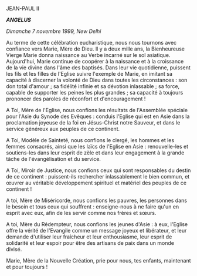 JEAN-PAUL II

***ANGELUS***

*Dimanche 7 novembre 1999, New Delhi*

Au terme de cette célébration eucharistique, nous nous tournons avec confiance vers Marie, Mère de Dieu. Il y a deux mille ans, la Bienheureuse Vierge Marie donna naissance au Verbe incarné sur le sol asiatique. Aujourd'hui, Marie continue de coopérer à la naissance et à la croissance de la vie divine dans l'âme des baptisés. Dans leur vie quotidienne, puissent les fils et les filles de l'Eglise suivre l'exemple de Marie, en imitant sa capacité à discerner la volonté de Dieu dans toutes les circonstances : son don total d'amour ; sa fidélité infinie et sa dévotion inlassable ; sa force, capable de supporter les peines les plus grandes ; sa capacité à toujours prononcer des paroles de réconfort et d'encouragement !

A Toi, Mère de l'Eglise, nous confions les résultats de l'Assemblée spéciale pour l'Asie du Synode des Evêques : conduis l'Eglise qui est en Asie dans la proclamation joyeuse de la foi en Jésus-Christ notre Sauveur, et dans le service généreux aux peuples de ce continent.

A Toi, Modèle de Sainteté, nous confions le clergé, les hommes et les femmes consacrés, ainsi que les laïcs de l'Eglise en Asie : renouvelle-les et soutiens-les dans leur esprit de zèle et dans leur engagement à la grande tâche de l'évangélisation et du service.

A Toi, Miroir de Justice, nous confions ceux qui sont responsables du destin de ce continent : puissent-ils rechercher inlassablement le bien commun, et œuvrer au véritable développement spirituel et matériel des peuples de ce continent !

A toi, Mère de Miséricorde, nous confions les pauvres, les personnes dans le besoin et tous ceux qui souffrent : enseigne-nous à ne faire qu'un en esprit avec eux, afin de les servir comme nos frères et sœurs.

A toi, Mère du Rédempteur, nous confions les jeunes d'Asie : à eux, l'Eglise offre la vérité de l'Evangile comme un message joyeux et libérateur, et leur demande d'utiliser leur fraîcheur et leur enthousiasme, leur esprit de solidarité et leur espoir pour être des artisans de paix dans un monde divisé.

Marie, Mère de la Nouvelle Création, prie pour nous, tes enfants, maintenant et pour toujours !